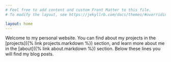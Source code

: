 ```yaml
---
# Feel free to add content and custom Front Matter to this file.
# To modify the layout, see https://jekyllrb.com/docs/themes/#overriding-theme-defaults

layout: home
---
```


Welcome to my personal website. You can find about my projects in the [projects]({% link projects.markdown %}) section, and learn more about me in the [about]({% link about.markdown %}) section. Below these lines you will find my blog posts.
